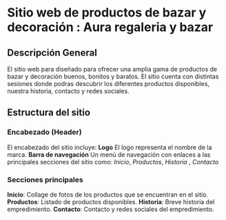 # Sitio web de productos de bazar y decoración : Aura regaleria y bazar

## Descripción General 
El sitio web para diseñado para ofrecer una amplia gama de productos de bazar y decoración buenos, bonitos y baratos.
El sitio cuenta con distintas sesiones donde podras descubrir los diferentes productos disponibles, nuestra historia, contacto y  redes sociales. 

## Estructura del sitio 
### Encabezado (Header)
El encabezado del sitio incluye:
**Logo**  El logo representa el nombre de la marca.
**Barra de navegación** Un menú de navegación con enlaces a las principales secciones del sitio como: *Inicio*, *Productos*, *Historia* , *Contacto*

### Secciones principales 
**Inicio**: Collage de fotos de los productos que se encuentran en el sitio.
**Productos**:  Listado de productos disponibles.
**Historia**:  Breve historia del empredimiento.
**Contacto**: Contacto y redes sociales del empredimiento. 

